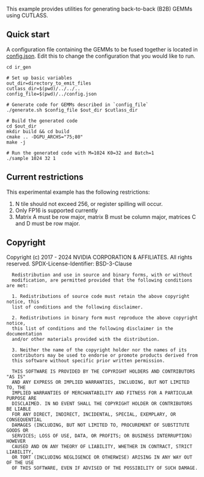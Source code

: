 This example provides utilities for generating back-to-back (B2B) GEMMs using CUTLASS.

## Quick start
A configuration file containing the GEMMs to be fused together is located in [config.json](config.json). Edit
this to change the configuration that you would like to run.
```shell
cd ir_gen

# Set up basic variables
out_dir=directory_to_emit_files
cutlass_dir=$(pwd)/../../..
config_file=$(pwd)/../config.json

# Generate code for GEMMs described in `config_file`
./generate.sh $config_file $out_dir $cutlass_dir

# Build the generated code
cd $out_dir
mkdir build && cd build
cmake .. -DGPU_ARCHS="75;80"
make -j

# Run the generated code with M=1024 K0=32 and Batch=1
./sample 1024 32 1
```

## Current restrictions
This experimental example has the following restrictions:
1. N tile should not exceed 256, or register spilling will occur.
2. Only FP16 is supported currently
3. Matrix A must be row major, matrix B must be column major, matrices C and D must be row major.

## Copyright

Copyright (c) 2017 - 2024 NVIDIA CORPORATION & AFFILIATES. All rights reserved.
SPDX-License-Identifier: BSD-3-Clause

```
  Redistribution and use in source and binary forms, with or without
  modification, are permitted provided that the following conditions are met:

  1. Redistributions of source code must retain the above copyright notice, this
  list of conditions and the following disclaimer.

  2. Redistributions in binary form must reproduce the above copyright notice,
  this list of conditions and the following disclaimer in the documentation
  and/or other materials provided with the distribution.

  3. Neither the name of the copyright holder nor the names of its
  contributors may be used to endorse or promote products derived from
  this software without specific prior written permission.

  THIS SOFTWARE IS PROVIDED BY THE COPYRIGHT HOLDERS AND CONTRIBUTORS "AS IS"
  AND ANY EXPRESS OR IMPLIED WARRANTIES, INCLUDING, BUT NOT LIMITED TO, THE
  IMPLIED WARRANTIES OF MERCHANTABILITY AND FITNESS FOR A PARTICULAR PURPOSE ARE
  DISCLAIMED. IN NO EVENT SHALL THE COPYRIGHT HOLDER OR CONTRIBUTORS BE LIABLE
  FOR ANY DIRECT, INDIRECT, INCIDENTAL, SPECIAL, EXEMPLARY, OR CONSEQUENTIAL
  DAMAGES (INCLUDING, BUT NOT LIMITED TO, PROCUREMENT OF SUBSTITUTE GOODS OR
  SERVICES; LOSS OF USE, DATA, OR PROFITS; OR BUSINESS INTERRUPTION) HOWEVER
  CAUSED AND ON ANY THEORY OF LIABILITY, WHETHER IN CONTRACT, STRICT LIABILITY,
  OR TORT (INCLUDING NEGLIGENCE OR OTHERWISE) ARISING IN ANY WAY OUT OF THE USE
  OF THIS SOFTWARE, EVEN IF ADVISED OF THE POSSIBILITY OF SUCH DAMAGE.
```
